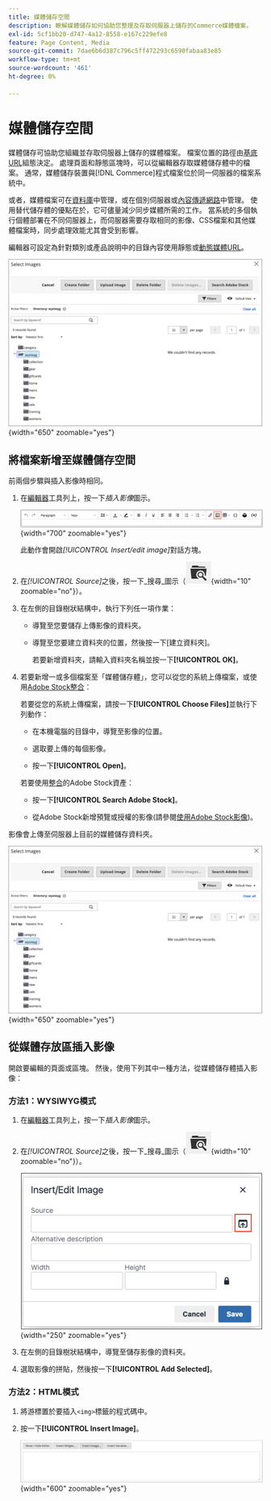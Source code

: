 ```yaml
---
title: 媒體儲存空間
description: 瞭解媒體儲存如何協助您整理及存取伺服器上儲存的Commerce媒體檔案。
exl-id: 5cf1bb20-d747-4a12-8558-e167c229efe8
feature: Page Content, Media
source-git-commit: 7dae6b6d387c796c5ff472293c6590fabaa83e85
workflow-type: tm+mt
source-wordcount: '461'
ht-degree: 0%

---
```


# 媒體儲存空間

媒體儲存可協助您組織並存取伺服器上儲存的媒體檔案。 檔案位置的路徑由[基底URL](../stores-purchase/store-urls.md)組態決定。 處理頁面和靜態區塊時，可以從編輯器存取媒體儲存體中的檔案。 通常，媒體儲存裝置與[!DNL Commerce]程式檔案位於同一伺服器的檔案系統中。

或者，媒體檔案可在[資料庫](media-storage-database.md)中管理，或在個別伺服器或[內容傳遞網路](media-storage-content-delivery-network.md)中管理。 使用替代儲存體的優點在於，它可儘量減少同步媒體所需的工作。 當系統的多個執行個體部署在不同伺服器上，而伺服器需要存取相同的影像、CSS檔案和其他媒體檔案時，同步處理效能尤其會受到影響。

編輯器可設定為針對類別或產品說明中的目錄內容使用靜態或[動態媒體URL](../catalog/catalog-urls.md#configure-catalog-media-url-format)。

![[!DNL Commerce]媒體儲存空間](./assets/media-storage.png){width="650" zoomable="yes"}

## 將檔案新增至媒體儲存空間

前兩個步驟與插入影像時相同。

1. 在[編輯器](editor.md)工具列上，按一下&#x200B;_插入影像_&#x200B;圖示。

   ![插入影像圖示](./assets/editor-toolbar-image-button.png){width="700" zoomable="yes"}

   此動作會開啟&#x200B;_[!UICONTROL Insert/edit image]_&#x200B;對話方塊。

1. 在&#x200B;_[!UICONTROL Source]_&#x200B;之後，按一下_&#x200B;搜尋&#x200B;_圖示（![搜尋圖示](./assets/media-gallery-icon-browse.png){width="10" zoomable="no"}）。

1. 在左側的目錄樹狀結構中，執行下列任一項作業：

   - 導覽至您要儲存上傳影像的資料夾。

   - 導覽至您要建立資料夾的位置，然後按一下[建立資料夾]。**&#x200B;**

     若要新增資料夾，請輸入資料夾名稱並按一下&#x200B;**[!UICONTROL OK]**。

1. 若要新增一或多個檔案至「媒體儲存體」，您可以從您的系統上傳檔案，或使用[Adobe Stock整合](adobe-stock.md)：

   若要從您的系統上傳檔案，請按一下&#x200B;**[!UICONTROL Choose Files]**&#x200B;並執行下列動作：

   - 在本機電腦的目錄中，導覽至影像的位置。

   - 選取要上傳的每個影像。

   - 按一下&#x200B;**[!UICONTROL Open]**。

   若要使用[整合](adobe-stock.md)的Adobe Stock資產：

   - 按一下&#x200B;**[!UICONTROL Search Adobe Stock]**。

   - 從Adobe Stock新增預覽或授權的影像(請參閱[使用Adobe Stock影像](adobe-stock-manage.md))。

影像會上傳至伺服器上目前的媒體儲存資料夾。

![[!DNL Commerce]媒體儲存空間](./assets/media-storage.png){width="650" zoomable="yes"}

## 從媒體存放區插入影像

開啟要編輯的頁面或區塊。 然後，使用下列其中一種方法，從媒體儲存體插入影像：

### 方法1：WYSIWYG模式

1. 在[編輯器](editor.md)工具列上，按一下&#x200B;_插入影像_&#x200B;圖示。

1. 在&#x200B;_[!UICONTROL Source]_&#x200B;之後，按一下_&#x200B;搜尋&#x200B;_圖示（![搜尋圖示](./assets/media-gallery-icon-browse.png){width="10" zoomable="no"}）。

   ![選取搜尋圖示](./assets/editor-dialog-insert-image.png){width="250" zoomable="yes"}

1. 在左側的目錄樹狀結構中，導覽至儲存影像的資料夾。

1. 選取影像的拼貼，然後按一下&#x200B;**[!UICONTROL Add Selected]**。

### 方法2：HTML模式

1. 將游標置於要插入`<img>`標籤的程式碼中。

1. 按一下&#x200B;**[!UICONTROL Insert Image]**。

   ![插入影像(HTML模式)](./assets/editor-html-mode-insert-image.png){width="600" zoomable="yes"}
